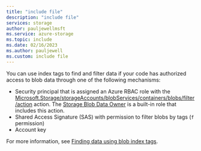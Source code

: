 ```yaml
---
title: "include file"
description: "include file"
services: storage
author: pauljewellmsft
ms.service: azure-storage
ms.topic: include
ms.date: 02/16/2023
ms.author: pauljewell
ms.custom: include file
---
```


You can use index tags to find and filter data if your code has authorized access to blob data through one of the following mechanisms:
- Security principal that is assigned an Azure RBAC role with the [Microsoft.Storage/storageAccounts/blobServices/containers/blobs/filter/action](../../articles/role-based-access-control/resource-provider-operations.md#microsoftstorage) action. The [Storage Blob Data Owner](../../articles/role-based-access-control/built-in-roles.md#storage-blob-data-owner) is a built-in role that includes this action.
- Shared Access Signature (SAS) with permission to filter blobs by tags (`f` permission)
- Account key

For more information, see [Finding data using blob index tags](../../articles/storage/blobs/storage-manage-find-blobs.md#finding-data-using-blob-index-tags).